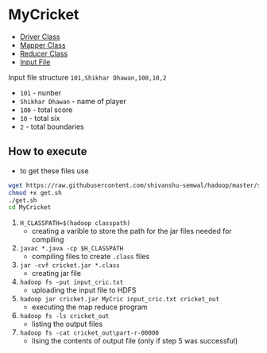 # MyCricket

- [Driver Class](./MyCric.java)
- [Mapper Class](./CricMapper.java)
- [Reducer Class](./CricReducer.java)
- [Input File](./input_cric.txt)

Input file structure `101,Shikhar Dhawan,100,10,2`

- `101` - nunber
- `Shikhar Dhawan` - name of player
- `100` - total score
- `10` - total six
- `2` - total boundaries

## How to execute

- to get these files use

```sh
wget https://raw.githubusercontent.com/shivanshu-semwal/hadoop/master/src/mapreduce/src/MyCricket/get.sh
chmod +x get.sh
./get.sh
cd MyCricket
```

1. `H_CLASSPATH=$(hadoop classpath)`
   - creating a varible to store the path for the jar files needed for compiling
2. `javac *.java -cp $H_CLASSPATH`
   - compiling files to create `.class` files
3. `jar -cvf cricket.jar *.class`
   - creating jar file
4. `hadoop fs -put input_cric.txt`
   - uploading the input file to HDFS
5. `hadoop jar cricket.jar MyCric input_cric.txt cricket_out`
   - executing the map reduce program
6. `hadoop fs -ls cricket_out`
   - listing the output files
7. `hadoop fs -cat cricket_out\part-r-00000`
   - lising the contents of output file (only if step 5 was successful)
